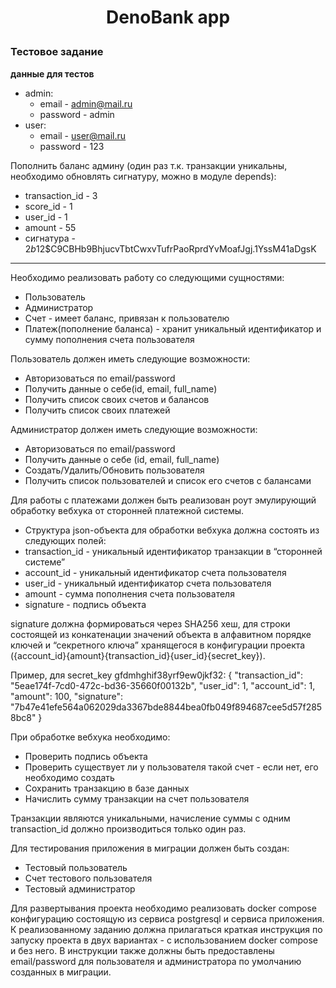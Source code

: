# <p style="text-align: center;"> DenoBank app

### Тестовое задание

__данные для тестов__

- admin:
  - email - admin@mail.ru
  - password - admin
- user:
  - email - user@mail.ru
  - password - 123

Пополнить баланс админу (один раз т.к. транзакции уникальны, необходимо обновлять сигнатуру, можно в модуле depends):
- transaction_id - 3
- score_id - 1
- user_id - 1
- amount - 55
- сигнатура - $2b$12$C9CBHb9BhjucvTbtCwxvTufrPaoRprdYvMoafJgj.1YssM41aDgsK
___

Необходимо реализовать работу со следующими сущностями:
- Пользователь
- Администратор
- Счет - имеет баланс, привязан к пользователю
- Платеж(пополнение баланса) - хранит уникальный идентификатор и сумму пополнения счета пользователя

Пользователь должен иметь следующие возможности:
- Авторизоваться по email/password
- Получить данные о себе(id, email, full_name)
- Получить список своих счетов и балансов
- Получить список своих платежей

Администратор должен иметь следующие возможности:
- Авторизоваться по email/password
- Получить данные о себе (id, email, full_name)
- Создать/Удалить/Обновить пользователя
- Получить список пользователей и список его счетов с балансами

Для работы с платежами должен быть реализован роут эмулирующий обработку вебхука от сторонней платежной системы.
- Структура json-объекта для обработки вебхука должна состоять из следующих полей:
- transaction_id - уникальный идентификатор транзакции в “сторонней системе”
- account_id - уникальный идентификатор счета пользователя
- user_id - уникальный идентификатор счета пользователя
- amount - сумма пополнения счета пользователя
- signature - подпись объекта

signature должна формироваться через SHA256 хеш, для строки состоящей из конкатенации значений объекта в алфавитном порядке ключей и “секретного ключа” хранящегося в конфигурации проекта ({account_id}{amount}{transaction_id}{user_id}{secret_key}). 

Пример, для secret_key gfdmhghif38yrf9ew0jkf32:
{
  "transaction_id": "5eae174f-7cd0-472c-bd36-35660f00132b",
  "user_id": 1,
  "account_id": 1,
  "amount": 100,
  "signature": "7b47e41efe564a062029da3367bde8844bea0fb049f894687cee5d57f2858bc8"
}

При обработке вебхука необходимо:
- Проверить подпись объекта
- Проверить существует ли у пользователя такой счет - если нет, его необходимо создать
- Сохранить транзакцию в базе данных
- Начислить сумму транзакции на счет пользователя

Транзакции являются уникальными, начисление суммы с одним transaction_id должно производиться только один раз.

Для тестирования приложения в миграции должен быть создан:
- Тестовый пользователь
- Счет тестового пользователя
- Тестовый администратор

Для развертывания проекта необходимо реализовать docker compose конфигурацию состоящую из сервиса postgresql и сервиса приложения.
К реализованному заданию должна прилагаться краткая инструкция по запуску проекта в двух вариантах - с использованием docker compose и без него. В инструкции также должны быть предоставлены email/password для пользователя и администратора по умолчанию созданных в миграции.

